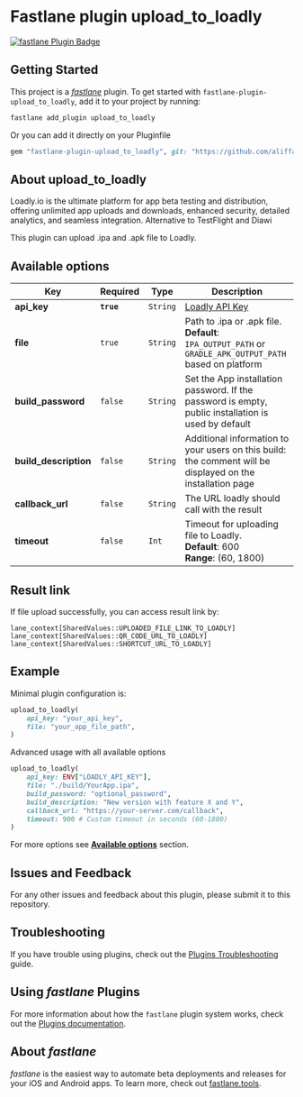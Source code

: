 # Fastlane plugin upload_to_loadly

[![fastlane Plugin Badge](https://rawcdn.githack.com/fastlane/fastlane/master/fastlane/assets/plugin-badge.svg)](https://rubygems.org/gems/fastlane-plugin-loadlyio)

## Getting Started

This project is a [_fastlane_](https://github.com/fastlane/fastlane) plugin. To get started with `fastlane-plugin-upload_to_loadly`, add it to your project by running:

```bash
fastlane add_plugin upload_to_loadly
```

Or you can add it directly on your Pluginfile

```ruby
gem "fastlane-plugin-upload_to_loadly", git: "https://github.com/aliffazfar/fastlane-plugin-loadlyio"
```

## About upload_to_loadly

Loadly.io is the ultimate platform for app beta testing and distribution, offering unlimited app uploads and downloads, enhanced security, detailed analytics, and seamless integration. Alternative to TestFlight and Diawi

This plugin can upload .ipa and .apk file to Loadly.

## Available options

| Key                   | Required   | Type     | Description                                                                                                |
| --------------------- | ---------- | -------- | ---------------------------------------------------------------------------------------------------------- |
| **api_key**           | **`true`** | `String` | [Loadly API Key](https://loadly.io/doc/view/api)                                                           |
| **file**              | `true`     | `String` | Path to .ipa or .apk file.<br>**Default**: `IPA_OUTPUT_PATH` or `GRADLE_APK_OUTPUT_PATH` based on platform |
| **build_password**    | `false`    | `String` | Set the App installation password. If the password is empty, public installation is used by default        |
| **build_description** | `false`    | `String` | Additional information to your users on this build: the comment will be displayed on the installation page |
| **callback_url**      | `false`    | `String` | The URL loadly should call with the result                                                                 |
| **timeout**           | `false`    | `Int`    | Timeout for uploading file to Loadly.<br>**Default**: 600<br>**Range**: (60, 1800)                         |

## Result link

If file upload successfully, you can access result link by:

`lane_context[SharedValues::UPLOADED_FILE_LINK_TO_LOADLY]`
`lane_context[SharedValues::QR_CODE_URL_TO_LOADLY]`
`lane_context[SharedValues::SHORTCUT_URL_TO_LOADLY]`

## Example

Minimal plugin configuration is:

```ruby
upload_to_loadly(
    api_key: "your_api_key",
    file: "your_app_file_path",
)
```

Advanced usage with all available options

```ruby
upload_to_loadly(
    api_key: ENV["LOADLY_API_KEY"],
    file: "./build/YourApp.ipa",
    build_password: "optional_password",
    build_description: "New version with feature X and Y",
    callback_url: "https://your-server.com/callback",
    timeout: 900 # Custom timeout in seconds (60-1800)
)
```

For more options see [**Available options**](#available-options) section.

## Issues and Feedback

For any other issues and feedback about this plugin, please submit it to this repository.

## Troubleshooting

If you have trouble using plugins, check out the [Plugins Troubleshooting](https://docs.fastlane.tools/plugins/plugins-troubleshooting/) guide.

## Using _fastlane_ Plugins

For more information about how the `fastlane` plugin system works, check out the [Plugins documentation](https://docs.fastlane.tools/plugins/create-plugin/).

## About _fastlane_

_fastlane_ is the easiest way to automate beta deployments and releases for your iOS and Android apps. To learn more, check out [fastlane.tools](https://fastlane.tools).
